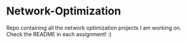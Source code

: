 # Network-Optimization
Repo containing all the network optimization projects I am working on.
Check the README in each assignment! :)
